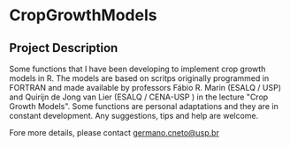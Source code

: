 # CropGrowthModels

## Project Description
Some functions that I have been developing to implement crop growth models in R. The models are based on scritps originally programmed in FORTRAN and made available by professors Fábio R. Marin (ESALQ / USP) and Quirijn de Jong van Lier (ESALQ / CENA-USP ) in the lecture "Crop Growth Models". Some functions are personal adaptations and  they are in constant development. Any suggestions, tips and help are welcome.

Fore more details, please contact <germano.cneto@usp.br>
